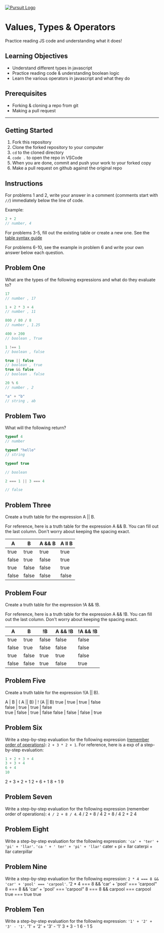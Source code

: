[![Pursuit Logo](https://avatars1.githubusercontent.com/u/5825944?s=200&v=4)](https://pursuit.org)

# Values, Types & Operators

Practice reading JS code and understanding what it does!

## Learning Objectives

- Understand different types in javascript
- Practice reading code & understanding boolean logic
- Learn the various operators in javascript and what they do

## Prerequisites

- Forking & cloning a repo from git
- Making a pull request

---

## Getting Started

1. Fork this repository
1. Clone the forked repository to your computer
1. `cd` to the cloned directory
1. `code .` to open the repo in VSCode
1. When you are done, commit and push your work to your forked copy
1. Make a pull request on github against the original repo

## Instructions

For problems 1 and 2, write your answer in a comment (comments start with `//`) immediately below the line of code.

Example:

```js
2 + 2
// number, 4
```

For problems 3-5, fill out the existing table or create a new one. See the [table syntax guide](https://www.markdownguide.org/extended-syntax#tables)

For problems 6-10, see the example in problem 6 and write your own answer below each question.



## Problem One

What are the types of the following expressions and what do they evaluate to?

```js
17
// number , 17

1 + 2 * 3 + 4
// number , 11

800 / 80 / 8
// number , 1.25

400 > 200
// boolean , True

1 !== 1
// boolean , false

true || false
// boolean , true
true && false
// boolean . false

20 % 6
// number , 2

"a" + "b"
// string , ab
```

## Problem Two

What will the following return?

```js
typeof 4
// number

typeof "hello"
// string

typeof true

// boolean

2 === 1 || 3 === 4

// false

```

## Problem Three

Create a truth table for the expression A || B.

For reference, here is a truth table for the expression A && B. You can fill out the last column. Don't worry about keeping the spacing exact.

| A     | B     | A && B |  A ll B   |
| ----- | ----- | ------ | ---------- |
| true  | true  | true   | true     |
| false | true  | false  |  true    |
| true  | false | false  |   true   |
| false | false | false  |  false    |

## Problem Four

Create a truth table for the expression !A && !B.

For reference, here is a truth table for the expression A && !B. You can fill out the last column. Don't worry about keeping the spacing exact.

| A     | B     | !B    | A && !B | !A && !B |
| ----- | ----- | ----- | ------- | -------- |
| true  | true  | false | false   | false    |
| false | true  | false | false   | false    |
| true  | false | true  | true    | false    |
| false | false | true  | false   | true     |

## Problem Five

Create a truth table for the expression !(A || B).

 A      | B     | ( A || B) | ! (A || B)
 true   | true  | true      | false       
 false  | true  | true      | false       
 true   | false | true      | false
 false  | false | false     | true

## Problem Six

Write a step-by-step evaluation for the following expression ([remember order of operations](https://www.mathsisfun.com/operation-order-pemdas.html)): `2 + 3 * 2 + 1`.
For reference, here is a exp of a step-by-step evaluation:

```js
1 + 2 + 3 + 4
3 + 3 + 4
6 + 4
10
```
2 + 3 * 2 + 1
2 + 6 + 1
8 + 1
9

## Problem Seven

Write a step-by-step evaluation for the following expression (remember order of operations): `4 / 2 + 8 / 4`.
4 / 2 + 8 / 4
2 + 8 / 4
2 + 2
4

## Problem Eight

Write a step-by-step evaluation for the following expression: `'ca' + 'ter' + 'pi' + 'llar'`.
`'ca ' + ' ter' + 'pi' + 'llar'`
cater + pi + llar
caterpi + llar
caterpillar 

## Problem Nine

Write a step-by-step evaluation for the following expression: `2 * 4 === 8 && 'car' + 'pool' === 'carpool'`.
'2 * 4 === 8 && 'car' + 'pool' === 'carpool"
8 === 8 && 'car' + 'pool' === 'carpool"
8 === 8 && carpool === carpool
true === true
true


## Problem Ten

Write a step-by-step evaluation for the following expression: `'1' + '2' + '3' - '1'`.
'1' + '2' + '3' - '1'
3 + 3 - 1
6 - 1
5